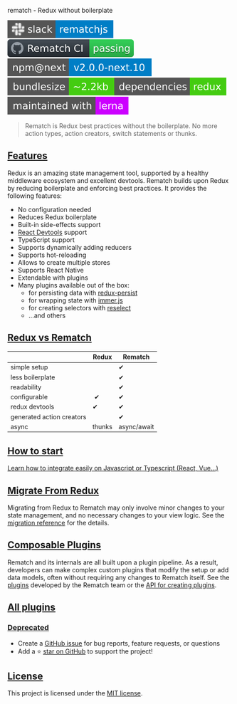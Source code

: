 rematch - Redux without boilerplate

[![Chat on slack](../../../_resources/eabbdbfc26a144d897bae3fc0aa49576.svg)](https://rematchjs.slack.com/) ![Rematch CI](../../../_resources/1f63f6dae4bf425ea6ad1a20a8664e21.svg)![npm (tag)](../../../_resources/c97c97483a9f42ac80b6c5f1588d90f9.svg)[![Bundle size](../../../_resources/ecc726b5d09d47208308f82abc05518a.svg)](https://img.shields.io/badge/bundlesize-~5kb-brightgreen.svg?style=flat-square)[![File size](../../../_resources/88d8377e2f3148fa936a24516e3bef5f.svg)](https://img.shields.io/badge/dependencies-redux-brightgreen.svg?style=flat-square)[![lerna](../../../_resources/72c41621af2844d9ae9a73bc8e8ad38d.svg)](https://lerna.js.org/)

> Rematch is Redux best practices without the boilerplate. No more action types, action creators, switch statements or thunks.

## [Features](#/introduction?id=features)

Redux is an amazing state management tool, supported by a healthy middleware ecosystem and excellent devtools. Rematch builds upon Redux by reducing boilerplate and enforcing best practices. It provides the following features:

- No configuration needed
- Reduces Redux boilerplate
- Built-in side-effects support
- [React Devtools](https://github.com/facebook/react/tree/master/packages/react-devtools) support
- TypeScript support
- Supports dynamically adding reducers
- Supports hot-reloading
- Allows to create multiple stores
- Supports React Native
- Extendable with plugins
- Many plugins available out of the box:
    - for persisting data with [redux-persist](https://github.com/rt2zz/redux-persist)
    - for wrapping state with [immer.js](https://github.com/immerjs/immer)
    - for creating selectors with [reselect](https://github.com/reduxjs/reselect)
    - …and others

## [Redux vs Rematch](#/introduction?id=redux-vs-rematch)

|     | Redux | Rematch |
| --- | --- | --- |
| simple setup ‎ |     | ‎✔  |
| less boilerplate |     | ‎✔  |
| readability |     | ‎✔  |
| configurable | ‎ ✔ | ‎✔  |
| redux devtools | ‎✔  | ‎✔  |
| generated action creators | ‎   | ‎✔  |
| async | thunks | ‎async/await |

## [How to start](#/introduction?id=how-to-start)

[Learn how to integrate easily on Javascript or Typescript (React, Vue…)](#/quick-start)

## [Migrate From Redux](#/introduction?id=migrate-from-redux)

Migrating from Redux to Rematch may only involve minor changes to your state management, and no necessary changes to your view logic. See the [migration reference](#/migration-guide) for the details.

## [Composable Plugins](#/introduction?id=composable-plugins)

Rematch and its internals are all built upon a plugin pipeline. As a result, developers can make complex custom plugins that modify the setup or add data models, often without requiring any changes to Rematch itself. See the [plugins](#/plugins/summary) developed by the Rematch team or the [API for creating plugins](#/api/plugins?id=plugins-api).

## [All plugins](#/introduction?id=all-plugins)

### [Deprecated](#/introduction?id=deprecated)

- Create a [GitHub issue](https://github.com/rematch/rematch/issues) for bug reports, feature requests, or questions
- Add a ⭐️ [star on GitHub](https://github.com/rematch/rematch) to support the project!

## [License](#/introduction?id=license)

This project is licensed under the [MIT license](https://github.com/rematch/rematch/blob/master/LICENSE).